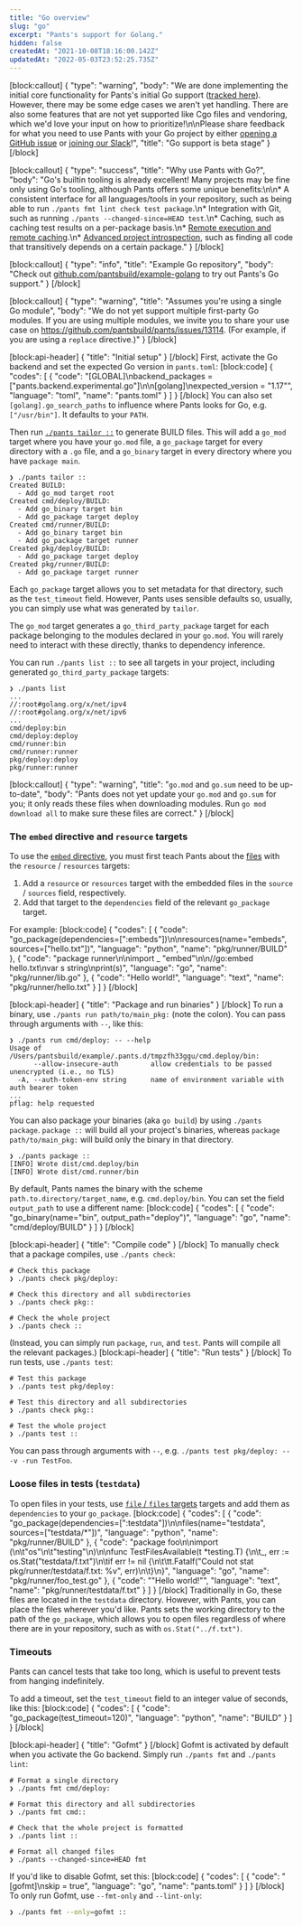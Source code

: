 ```yaml
---
title: "Go overview"
slug: "go"
excerpt: "Pants's support for Golang."
hidden: false
createdAt: "2021-10-08T18:16:00.142Z"
updatedAt: "2022-05-03T23:52:25.735Z"
---
```

[block:callout]
{
  "type": "warning",
  "body": "We are done implementing the initial core functionality for Pants's initial Go support ([tracked here](https://github.com/pantsbuild/pants/projects/21)). However, there may be some edge cases we aren't yet handling. There are also some features that are not yet supported like Cgo files and vendoring, which we'd love your input on how to prioritize!\n\nPlease share feedback for what you need to use Pants with your Go project by either [opening a GitHub issue](https://github.com/pantsbuild/pants/issues/new/choose) or [joining our Slack](doc:community)!",
  "title": "Go support is beta stage"
}
[/block]

[block:callout]
{
  "type": "success",
  "title": "Why use Pants with Go?",
  "body": "Go's builtin tooling is already excellent! Many projects may be fine only using Go's tooling, although Pants offers some unique benefits:\n\n* A consistent interface for all languages/tools in your repository, such as being able to run `./pants fmt lint check test package`.\n* Integration with Git, such as running `./pants --changed-since=HEAD test`.\n* Caching, such as caching test results on a per-package basis.\n* [Remote execution and remote caching](doc:remote-caching-execution).\n* [Advanced project introspection](doc:project-introspection), such as finding all code that transitively depends on a certain package."
}
[/block]

[block:callout]
{
  "type": "info",
  "title": "Example Go repository",
  "body": "Check out [github.com/pantsbuild/example-golang](https://github.com/pantsbuild/example-golang) to try out Pants's Go support."
}
[/block]

[block:callout]
{
  "type": "warning",
  "title": "Assumes you're using a single Go module",
  "body": "We do not yet support multiple first-party Go modules. If you are using multiple modules, we invite you to share your use case on https://github.com/pantsbuild/pants/issues/13114. (For example, if you are using a `replace` directive.)"
}
[/block]

[block:api-header]
{
  "title": "Initial setup"
}
[/block]
First, activate the Go backend and set the expected Go version in `pants.toml`:
[block:code]
{
  "codes": [
    {
      "code": "[GLOBAL]\nbackend_packages = [\"pants.backend.experimental.go\"]\n\n[golang]\nexpected_version = \"1.17\"",
      "language": "toml",
      "name": "pants.toml"
    }
  ]
}
[/block]
You can also set `[golang].go_search_paths` to influence where Pants looks for Go, e.g. `["/usr/bin"]`. It defaults to your `PATH`.

Then run [`./pants tailor ::`](doc:create-initial-build-files) to generate BUILD files. This will add a `go_mod` target where you have your `go.mod` file, a `go_package` target for every directory with a `.go` file, and a `go_binary` target in every directory where you have `package main`.

```
❯ ./pants tailor ::
Created BUILD:
  - Add go_mod target root
Created cmd/deploy/BUILD:
  - Add go_binary target bin
  - Add go_package target deploy
Created cmd/runner/BUILD:
  - Add go_binary target bin
  - Add go_package target runner
Created pkg/deploy/BUILD:
  - Add go_package target deploy
Created pkg/runner/BUILD:
  - Add go_package target runner
```

Each `go_package` target allows you to set metadata for that directory, such as the `test_timeout` field. However, Pants uses sensible defaults so, usually, you can simply use what was generated by `tailor`.

The `go_mod` target generates a `go_third_party_package` target for each package belonging to the modules declared in your `go.mod`. You will rarely need to interact with these directly, thanks to dependency inference.

You can run `./pants list ::` to see all targets in your project, including generated `go_third_party_package` targets:

```
❯ ./pants list
...
//:root#golang.org/x/net/ipv4
//:root#golang.org/x/net/ipv6
...
cmd/deploy:bin
cmd/deploy:deploy
cmd/runner:bin
cmd/runner:runner
pkg/deploy:deploy
pkg/runner:runner
```
[block:callout]
{
  "type": "warning",
  "title": "`go.mod` and `go.sum` need to be up-to-date",
  "body": "Pants does not yet update your `go.mod` and `go.sum` for you; it only reads these files when downloading modules. Run `go mod download all` to make sure these files are correct."
}
[/block]
### The `embed` directive and `resource` targets

To use the [`embed` directive](https://pkg.go.dev/embed), you must first teach Pants about the [files](doc:resources) with the `resource` / `resources` targets:

1. Add a `resource` or `resources` target with the embedded files in the `source` / `sources` field, respectively.
2. Add that target to the `dependencies` field of the relevant `go_package` target.

For example:
[block:code]
{
  "codes": [
    {
      "code": "go_package(dependencies=[\":embeds\"])\n\nresources(name=\"embeds\", sources=[\"hello.txt\"])",
      "language": "python",
      "name": "pkg/runner/BUILD"
    },
    {
      "code": "package runner\n\nimport _ \"embed\"\n\n//go:embed hello.txt\nvar s string\nprint(s)",
      "language": "go",
      "name": "pkg/runner/lib.go"
    },
    {
      "code": "Hello world!",
      "language": "text",
      "name": "pkg/runner/hello.txt"
    }
  ]
}
[/block]

[block:api-header]
{
  "title": "Package and run binaries"
}
[/block]
To run a binary, use `./pants run path/to/main_pkg:` (note the colon). You can pass through arguments with `--`, like this:

```
❯ ./pants run cmd/deploy: -- --help
Usage of /Users/pantsbuild/example/.pants.d/tmpzfh33ggu/cmd.deploy/bin:
      --allow-insecure-auth        allow credentials to be passed unencrypted (i.e., no TLS)
  -A, --auth-token-env string      name of environment variable with auth bearer token
...
pflag: help requested
```

You can also package your binaries (aka `go build`) by using `./pants package`. `package ::` will build all your project's binaries, whereas `package path/to/main_pkg:` will build only the binary in that directory.

```
❯ ./pants package ::
[INFO] Wrote dist/cmd.deploy/bin
[INFO] Wrote dist/cmd.runner/bin
```

By default, Pants names the binary with the scheme `path.to.directory/target_name`, e.g. `cmd.deploy/bin`. You can set the field `output_path` to use a different name:
[block:code]
{
  "codes": [
    {
      "code": "go_binary(name=\"bin\", output_path=\"deploy\")",
      "language": "go",
      "name": "cmd/deploy/BUILD"
    }
  ]
}
[/block]

[block:api-header]
{
  "title": "Compile code"
}
[/block]
To manually check that a package compiles, use `./pants check`:

```
# Check this package
❯ ./pants check pkg/deploy:

# Check this directory and all subdirectories
❯ ./pants check pkg::

# Check the whole project
❯ ./pants check ::
```

(Instead, you can simply run `package`, `run`, and `test`. Pants will compile all the relevant packages.)
[block:api-header]
{
  "title": "Run tests"
}
[/block]
To run tests, use `./pants test`:

```
# Test this package
❯ ./pants test pkg/deploy:

# Test this directory and all subdirectories
❯ ./pants check pkg::

# Test the whole project
❯ ./pants test ::
```

You can pass through arguments with `--`, e.g. `./pants test pkg/deploy: -- -v -run TestFoo`.

### Loose files in tests (`testdata`)

To open files in your tests, use [`file` / `files` targets](doc:resources) targets and add them as `dependencies` to your `go_package`.
[block:code]
{
  "codes": [
    {
      "code": "go_package(dependencies=[\":testdata\"])\n\nfiles(name=\"testdata\", sources=[\"testdata/*\"])",
      "language": "python",
      "name": "pkg/runner/BUILD"
    },
    {
      "code": "package foo\n\nimport (\n\t\"os\"\n\t\"testing\"\n)\n\nfunc TestFilesAvailable(t *testing.T) {\n\t_, err := os.Stat(\"testdata/f.txt\")\n\tif err != nil {\n\t\tt.Fatalf(\"Could not stat pkg/runner/testdata/f.txt: %v\", err)\n\t}\n}",
      "language": "go",
      "name": "pkg/runner/foo_test.go"
    },
    {
      "code": "\"Hello world!\"",
      "language": "text",
      "name": "pkg/runner/testdata/f.txt"
    }
  ]
}
[/block]
Traditionally in Go, these files are located in the `testdata` directory. However, with Pants, you can place the files wherever you'd like. Pants sets the working directory to the path of the `go_package`, which allows you to open files regardless of where there are in your repository, such as with `os.Stat("../f.txt")`.

### Timeouts

Pants can cancel tests that take too long, which is useful to prevent tests from hanging indefinitely.

To add a timeout, set the `test_timeout` field to an integer value of seconds, like this:
[block:code]
{
  "codes": [
    {
      "code": "go_package(test_timeout=120)",
      "language": "python",
      "name": "BUILD"
    }
  ]
}
[/block]

[block:api-header]
{
  "title": "Gofmt"
}
[/block]
Gofmt is activated by default when you activate the Go backend. Simply run `./pants fmt` and `./pants lint`:

```
# Format a single directory
❯ ./pants fmt cmd/deploy:

# Format this directory and all subdirectories
❯ ./pants fmt cmd::

# Check that the whole project is formatted
❯ ./pants lint ::

# Format all changed files
❯ ./pants --changed-since=HEAD fmt
```

If you'd like to disable Gofmt, set this:
[block:code]
{
  "codes": [
    {
      "code": "[gofmt]\nskip = true",
      "language": "go",
      "name": "pants.toml"
    }
  ]
}
[/block]
To only run Gofmt, use `--fmt-only` and `--lint-only`:

```bash
❯ ./pants fmt --only=gofmt ::
```